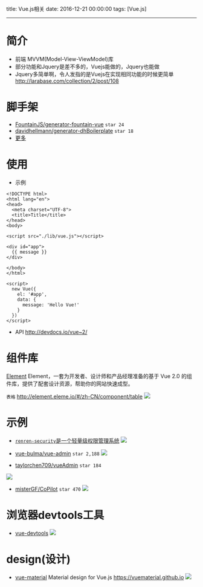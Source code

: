 title: Vue.js相关
date: 2016-12-21 00:00:00
tags: [Vue.js]


---
# 简介

- 前端 MVVM(Model-View-ViewModel)库
-  部分功能和Jquery是差不多的，Vuejs能做的，Jquery也能做
-  Jquery多简单啊，令人发指的是Vuejs在实现相同功能的时候更简单
http://larabase.com/collection/2/post/108


# 脚手架
- [ FountainJS/generator-fountain-vue]( https://github.com/fountainjs/generator-fountain-vue#readme ) `star 24`
- [ davidhellmann/generator-dhBoilerplate]( https://github.com/davidhellmann/generator-dhBoilerplate#readme)     `star 18` 
- [更多]( http://www.yowebapp.com/generators/ )


# 使用
- 示例
```
<!DOCTYPE html>
<html lang="en">
<head>
  <meta charset="UTF-8">
  <title>Title</title>
</head>
<body>
 
<script src="./lib/vue.js"></script>
 
<div id="app">
  {{ message }}
</div>
 
</body>
</html>
 
<script>
  new Vue({
    el: '#app',
    data: {
      message: 'Hello Vue!'
    }
  })
</script>
```


- API
http://devdocs.io/vue~2/


# 组件库
[Element]( http://element.eleme.io/#/zh-CN )
Element，一套为开发者、设计师和产品经理准备的基于 Vue 2.0 的组件库，提供了配套设计资源，帮助你的网站快速成型。



`表格` http://element.eleme.io/#/zh-CN/component/table
![](http://ll-blog.oss-cn-hangzhou.aliyuncs.com/17-1-19/80850400-file_1484818139040_1757d.png)  


# 示例


- [`renren-security`是一个轻量级权限管理系统]( http://git.oschina.net/babaio/renren-security )
![]( http://git.oschina.net/uploads/images/2016/1223/111503_3df60329_63154.png )


- [vue-bulma/vue-admin]( https://github.com/vue-bulma/vue-admin)  `star 2,188`
![](http://ll-blog.oss-cn-hangzhou.aliyuncs.com/17-1-19/55408542-file_1484818151580_8c3c.png)  


- [taylorchen709/vueAdmin](https://github.com/taylorchen709/vueAdmin)  `star 184`

![](http://ll-blog.oss-cn-hangzhou.aliyuncs.com/17-1-19/40671054-file_1484818165497_12ade.png)
 
- [misterGF/CoPilot]( https://github.com/misterGF/CoPilot)   `star 470`
![]( http://ll-blog.oss-cn-hangzhou.aliyuncs.com/17-1-19/11652390-file_1484818178174_26d1.png)


# 浏览器devtools工具
- [vue-devtools]( https://github.com/vuejs/vue-devtools)
![](https://raw.githubusercontent.com/vuejs/vue-devtools/master/media/screenshot.png)



# design(设计)
- [vue-material]( https://github.com/marcosmoura/vue-material)
Material design for Vue.js https://vuematerial.github.io
![](https://vuematerial.github.io/assets/vue-material-example.png)